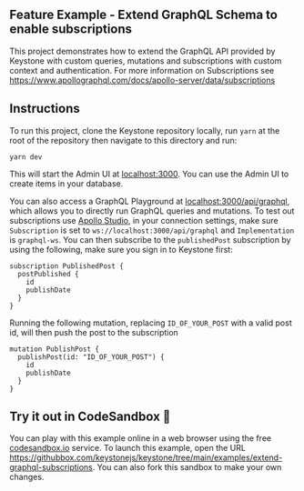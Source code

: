 ## Feature Example - Extend GraphQL Schema to enable subscriptions

This project demonstrates how to extend the GraphQL API provided by Keystone with custom queries, mutations and subscriptions with custom context and authentication. For more information on Subscriptions see https://www.apollographql.com/docs/apollo-server/data/subscriptions

## Instructions

To run this project, clone the Keystone repository locally, run `yarn` at the root of the repository then navigate to this directory and run:

```shell
yarn dev
```

This will start the Admin UI at [localhost:3000](http://localhost:3000).
You can use the Admin UI to create items in your database.

You can also access a GraphQL Playground at [localhost:3000/api/graphql](http://localhost:3000/api/graphql), which allows you to directly run GraphQL queries and mutations. To test out subscriptions use [Apollo Studio](https://studio.apollographql.com/sandbox/explorer/), in your connection settings, make sure `Subscription` is set to `ws://localhost:3000/api/graphql` and `Implementation` is `graphql-ws`. You can then subscribe to the `publishedPost` subscription by using the following, make sure you sign in to Keystone first:

```gql
subscription PublishedPost {
  postPublished {
    id
    publishDate
  }
}
```

Running the following mutation, replacing `ID_OF_YOUR_POST` with a valid post id, will then push the post to the subscription

```gql
mutation PublishPost {
  publishPost(id: "ID_OF_YOUR_POST") {
    id
    publishDate
  }
}
```

## Try it out in CodeSandbox 🧪

You can play with this example online in a web browser using the free [codesandbox.io](https://codesandbox.io/) service. To launch this example, open the URL <https://githubbox.com/keystonejs/keystone/tree/main/examples/extend-graphql-subscriptions>. You can also fork this sandbox to make your own changes.

